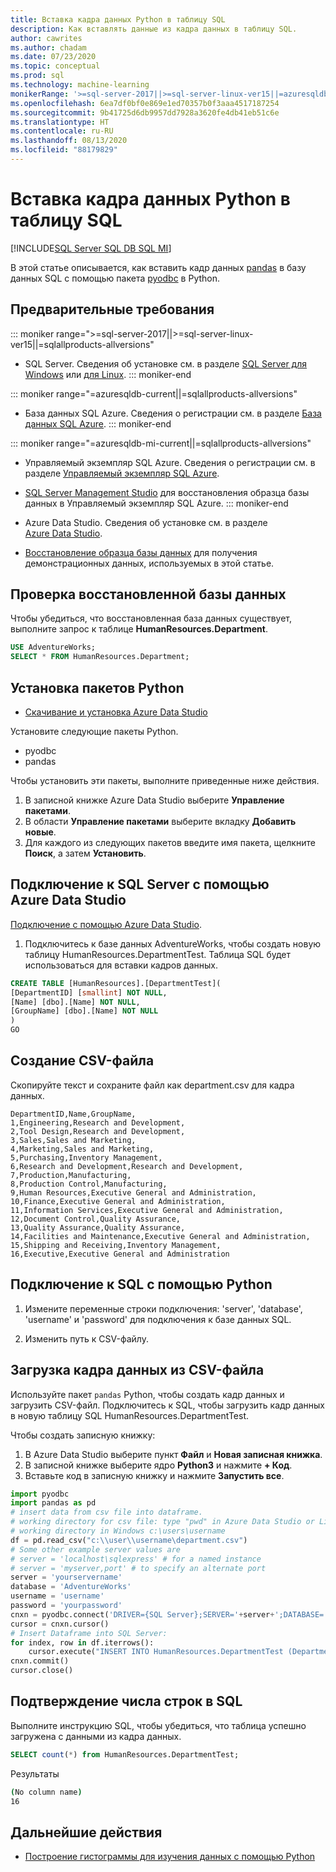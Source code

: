 ```yaml
---
title: Вставка кадра данных Python в таблицу SQL
description: Как вставлять данные из кадра данных в таблицу SQL.
author: cawrites
ms.author: chadam
ms.date: 07/23/2020
ms.topic: conceptual
ms.prod: sql
ms.technology: machine-learning
monikerRange: '>=sql-server-2017||>=sql-server-linux-ver15||=azuresqldb-mi-current||=azuresqldb-current||=sqlallproducts-allversions'
ms.openlocfilehash: 6ea7df0bf0e869e1ed70357b0f3aaa4517187254
ms.sourcegitcommit: 9b41725d6db9957dd7928a3620fe4db41eb51c6e
ms.translationtype: HT
ms.contentlocale: ru-RU
ms.lasthandoff: 08/13/2020
ms.locfileid: "88179829"
---
```

# <a name="insert-python-dataframe-into-sql-table"></a>Вставка кадра данных Python в таблицу SQL
[!INCLUDE[SQL Server SQL DB SQL MI](../../includes/applies-to-version/sql-asdb-asdbmi.md)]

В этой статье описывается, как вставить кадр данных [pandas](https://pandas.pydata.org/) в базу данных SQL с помощью пакета [pyodbc](../../connect/python/pyodbc/python-sql-driver-pyodbc.md) в Python.

## <a name="prerequisites"></a>Предварительные требования

::: moniker range=">=sql-server-2017||>=sql-server-linux-ver15||=sqlallproducts-allversions"
* SQL Server. Сведения об установке см. в разделе [SQL Server для Windows](../../database-engine/install-windows/install-sql-server.md) или [для Linux](../../linux/sql-server-linux-overview.md).
::: moniker-end

::: moniker range="=azuresqldb-current||=sqlallproducts-allversions"
* База данных SQL Azure. Сведения о регистрации см. в разделе [База данных SQL Azure](https://docs.microsoft.com/azure/sql-database/sql-database-get-started-portal).
::: moniker-end

::: moniker range="=azuresqldb-mi-current||=sqlallproducts-allversions"
* Управляемый экземпляр SQL Azure. Сведения о регистрации см. в разделе [Управляемый экземпляр SQL Azure](https://docs.microsoft.com/azure/azure-sql/managed-instance/instance-create-quickstart).

* [SQL Server Management Studio](../../ssms/download-sql-server-management-studio-ssms.md) для восстановления образца базы данных в Управляемый экземпляр SQL Azure.
::: moniker-end

* Azure Data Studio. Сведения об установке см. в разделе [Azure Data Studio](../../azure-data-studio/what-is.md).

* [Восстановление образца базы данных](../../samples/adventureworks-install-configure.md) для получения демонстрационных данных, используемых в этой статье.

## <a name="verify-restored-database"></a>Проверка восстановленной базы данных

Чтобы убедиться, что восстановленная база данных существует, выполните запрос к таблице **HumanResources.Department**.

```sql
USE AdventureWorks;
SELECT * FROM HumanResources.Department;
```

## <a name="install-python-packages"></a>Установка пакетов Python

* [Скачивание и установка Azure Data Studio](../../azure-data-studio/download-azure-data-studio.md)

Установите следующие пакеты Python.
  * pyodbc
  * pandas

  Чтобы установить эти пакеты, выполните приведенные ниже действия.

  1. В записной книжке Azure Data Studio выберите **Управление пакетами**.
  2. В области **Управление пакетами** выберите вкладку **Добавить новые**.
  3. Для каждого из следующих пакетов введите имя пакета, щелкните **Поиск**, а затем **Установить**.

## <a name="connect-to-sql-server-using-azure-data-studio"></a>Подключение к SQL Server с помощью Azure Data Studio

[Подключение с помощью Azure Data Studio](../../azure-data-studio/quickstart-sql-server.md).

1. Подключитесь к базе данных AdventureWorks, чтобы создать новую таблицу HumanResources.DepartmentTest. Таблица SQL будет использоваться для вставки кадров данных.

```sql
CREATE TABLE [HumanResources].[DepartmentTest](
[DepartmentID] [smallint] NOT NULL,
[Name] [dbo].[Name] NOT NULL,
[GroupName] [dbo].[Name] NOT NULL
)
GO
```

## <a name="create-csv-file"></a>Создание CSV-файла

Скопируйте текст и сохраните файл как department.csv для кадра данных.

```text
DepartmentID,Name,GroupName,
1,Engineering,Research and Development,
2,Tool Design,Research and Development,
3,Sales,Sales and Marketing,
4,Marketing,Sales and Marketing,
5,Purchasing,Inventory Management,
6,Research and Development,Research and Development,
7,Production,Manufacturing,
8,Production Control,Manufacturing,
9,Human Resources,Executive General and Administration,
10,Finance,Executive General and Administration,
11,Information Services,Executive General and Administration,
12,Document Control,Quality Assurance,
13,Quality Assurance,Quality Assurance,
14,Facilities and Maintenance,Executive General and Administration,
15,Shipping and Receiving,Inventory Management,
16,Executive,Executive General and Administration
```

## <a name="connect-to-sql-using-python"></a>Подключение к SQL с помощью Python

1. Измените переменные строки подключения: 'server', 'database', 'username' и 'password' для подключения к базе данных SQL.

2. Изменить путь к CSV-файлу.

## <a name="load-dataframe-from-csv-file"></a>Загрузка кадра данных из CSV-файла

Используйте пакет `pandas` Python, чтобы создать кадр данных и загрузить CSV-файл. Подключитесь к SQL, чтобы загрузить кадр данных в новую таблицу SQL HumanResources.DepartmentTest.

Чтобы создать записную книжку:

1. В Azure Data Studio выберите пункт **Файл** и **Новая записная книжка**.
2. В записной книжке выберите ядро **Python3** и нажмите **+ Код**.
3. Вставьте код в записную книжку и нажмите **Запустить все**.

 ```Python
import pyodbc
import pandas as pd
# insert data from csv file into dataframe.
# working directory for csv file: type "pwd" in Azure Data Studio or Linux
# working directory in Windows c:\users\username
df = pd.read_csv("c:\\user\\username\department.csv")
# Some other example server values are
# server = 'localhost\sqlexpress' # for a named instance
# server = 'myserver,port' # to specify an alternate port
server = 'yourservername' 
database = 'AdventureWorks' 
username = 'username' 
password = 'yourpassword' 
cnxn = pyodbc.connect('DRIVER={SQL Server};SERVER='+server+';DATABASE='+database+';UID='+username+';PWD='+ password)
cursor = cnxn.cursor()
# Insert Dataframe into SQL Server:
for index, row in df.iterrows():
     cursor.execute("INSERT INTO HumanResources.DepartmentTest (DepartmentID,Name,GroupName) values(?,?,?)", row.DepartmentID, row.Name, row.GroupName)
cnxn.commit()
cursor.close()
```

## <a name="confirm-row-count-in-sql"></a>Подтверждение числа строк в SQL

Выполните инструкцию SQL, чтобы убедиться, что таблица успешно загружена с данными из кадра данных.

```sql
SELECT count(*) from HumanResources.DepartmentTest;
```

Результаты

```bash
(No column name)
16
```

## <a name="next-steps"></a>Дальнейшие действия

+ [Построение гистограммы для изучения данных с помощью Python](../data-exploration/python-plot-histogram.md)
